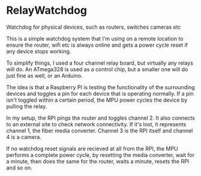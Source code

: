 # RelayWatchdog
Watchdog for physical devices, such as routers, switches cameras etc

This is a simple watchdog system that I'm using on a remote location
to ensure the router, wifi etc is always online and gets a power cycle
reset if any device stops working.

To simplify things, I used a four channel relay board, but virtually 
any relays will do. An ATmega328 is used as a control chip, but a 
smaller one will do just fine as well, or an Arduino. 

The idea is that a Raspberry PI is testing the functionality of the 
surrounding devices and toggles a pin for each device that is operating
normally. If a pin isn't toggled within a certain period, the MPU 
power cycles the device by pulling the relay. 

In my setup, the RPI pings the router and toggles channel 2. It also
connects to an external site to check network connectivity. If it's
lost, it represents channel 1, the fiber media converter. Channel 3 is 
the RPI itself and channel 4 is a camera.

If no watchdog reset signals are recieved at all from the RPI, the 
MPU performs a complete power cycle, by resetting the media converter,
wait for a minute, then does the same for the router, waits a minute,
resets the RPI and so on.
